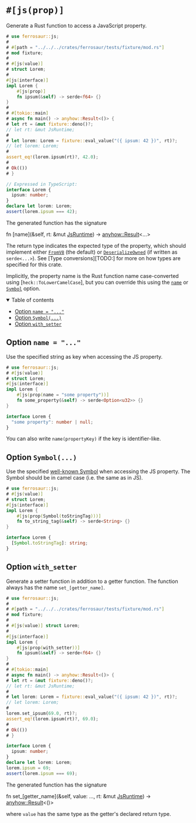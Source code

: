 # `#[js(prop)]`

Generate a Rust function to access a JavaScript property.

```rust
# use ferrosaur::js;
#
# #[path = "../../../crates/ferrosaur/tests/fixture/mod.rs"]
# mod fixture;
#
# #[js(value)]
# struct Lorem;
#
#[js(interface)]
impl Lorem {
    #[js(prop)]
    fn ipsum(&self) -> serde<f64> {}
}
#
# #[tokio::main]
# async fn main() -> anyhow::Result<()> {
# let rt = &mut fixture::deno()?;
// let rt: &mut JsRuntime;
#
# let lorem: Lorem = fixture::eval_value("({ ipsum: 42 })", rt)?;
// let lorem: Lorem;
#
assert_eq!(lorem.ipsum(rt)?, 42.0);
#
# Ok(())
# }
```

```ts
// Expressed in TypeScript:
interface Lorem {
  ipsum: number;
}
declare let lorem: Lorem;
assert(lorem.ipsum === 42);
```

The generated function has the signature

<!-- deno-fmt-ignore-start -->
<span class="code-header">fn <span class="fn">\[name]</span>(&self, rt: &mut [JsRuntime]) -> [anyhow::Result]\<...></span>
<!-- deno-fmt-ignore-end -->

The return type indicates the expected type of the property, which should
implement either [`FromV8`][FromV8] (the default) or
[`DeserializeOwned`][DeserializeOwned] (if written as `serde<...>`). See [Type
conversions][TODO:] for more on how types are specified for this crate.

Implicitly, the property name is the Rust function name case-converted using
[`heck::ToLowerCamelCase`], but you can override this using the
[`name`](#option-jspropname--) or [`Symbol`](#option-jspropsymbol) option.

[anyhow::Result]: deno_core::anyhow::Result
[JsRuntime]: deno_core::JsRuntime
[FromV8]: deno_core::FromV8
[DeserializeOwned]: deno_core::serde::de::DeserializeOwned

<details class="toc" open>
  <summary>Table of contents</summary>

- [Option `name = "..."`](#option-name--)
- [Option `Symbol(...)`](#option-symbol)
- [Option `with_setter`](#option-with_setter)

</details>

## Option `name = "..."`

Use the specified string as key when accessing the JS property.

```rust
# use ferrosaur::js;
# #[js(value)]
# struct Lorem;
#[js(interface)]
impl Lorem {
    #[js(prop(name = "some property"))]
    fn some_property(&self) -> serde<Option<u32>> {}
}
```

```ts
interface Lorem {
  "some property": number | null;
}
```

You can also write `name(propertyKey)` if the key is identifier-like.

## Option `Symbol(...)`

Use the specified [well-known Symbol][well-known-symbols] when accessing the JS
property. The Symbol should be in camel case (i.e. the same as in JS).

```rust
# use ferrosaur::js;
# #[js(value)]
# struct Lorem;
#[js(interface)]
impl Lorem {
    #[js(prop(Symbol(toStringTag)))]
    fn to_string_tag(&self) -> serde<String> {}
}
```

```ts
interface Lorem {
  [Symbol.toStringTag]: string;
}
```

[well-known-symbols]: https://developer.mozilla.org/en-US/docs/Web/JavaScript/Reference/Global_Objects/Symbol#static_properties

## Option `with_setter`

Generate a setter function in addition to a getter function. The function always
has the name `set_[getter_name]`.

```rust
# use ferrosaur::js;
#
# #[path = "../../../crates/ferrosaur/tests/fixture/mod.rs"]
# mod fixture;
#
# #[js(value)] struct Lorem;
#
#[js(interface)]
impl Lorem {
    #[js(prop(with_setter))]
    fn ipsum(&self) -> serde<f64> {}
}
#
# #[tokio::main]
# async fn main() -> anyhow::Result<()> {
# let rt = &mut fixture::deno()?;
// let rt: &mut JsRuntime;
#
# let lorem: Lorem = fixture::eval_value("({ ipsum: 42 })", rt)?;
// let lorem: Lorem;
#
lorem.set_ipsum(69.0, rt)?;
assert_eq!(lorem.ipsum(rt)?, 69.0);
#
# Ok(())
# }
```

```ts
interface Lorem {
  ipsum: number;
}
declare let lorem: Lorem;
lorem.ipsum = 69;
assert(lorem.ipsum === 69);
```

The generated function has the signature

<!-- deno-fmt-ignore-start -->
<span class="code-header">fn <span class="fn">set_\[getter_name]</span>(&self, value: ..., rt: &mut [JsRuntime]) -> [anyhow::Result]\<()></span>
<!-- deno-fmt-ignore-end -->

where `value` has the same type as the getter's declared return type.
